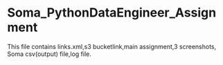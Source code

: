 # Soma_PythonDataEngineer_Assignment
This file contains links.xml,s3 bucketlink,main assignment,3 screenshots, Soma csv(output) file,log file.
